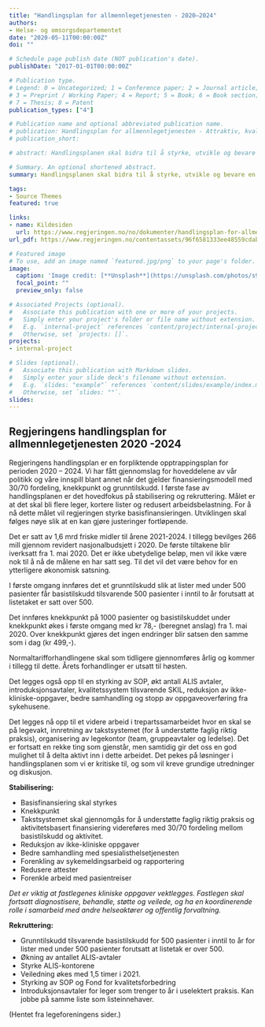 ```yaml
---
title: "Handlingsplan for allmennlegetjenesten - 2020–2024"
authors:
- Helse- og omsorgsdepartementet
date: "2020-05-11T00:00:00Z"
doi: ""

# Schedule page publish date (NOT publication's date).
publishDate: "2017-01-01T00:00:00Z"

# Publication type.
# Legend: 0 = Uncategorized; 1 = Conference paper; 2 = Journal article;
# 3 = Preprint / Working Paper; 4 = Report; 5 = Book; 6 = Book section;
# 7 = Thesis; 8 = Patent
publication_types: ["4"]

# Publication name and optional abbreviated publication name.
# publication: Handlingsplan for allmennlegetjenesten - Attraktiv, kvalitetssikker og teambasert - 2020–2024 
# publication_short: 

# abstract: Handlingsplanen skal bidra til å styrke, utvikle og bevare en fastlegeordning som gir pasientene allmennlegetjenester av høy kvalitet. Planen inneholder 17 tiltak.

# Summary. An optional shortened abstract.
summary: Handlingsplanen skal bidra til å styrke, utvikle og bevare en fastlegeordning som gir pasientene allmennlegetjenester av høy kvalitet. Planen inneholder 17 tiltak.

tags:
- Source Themes
featured: true

links:
- name: Kildesiden
  url: https://www.regjeringen.no/no/dokumenter/handlingsplan-for-allmennlegetjenesten/id2701926/
url_pdf: https://www.regjeringen.no/contentassets/96f6581333ee48559cdabf23c8772294/handlingsplan-for-allmennleger.pdf

# Featured image
# To use, add an image named `featured.jpg/png` to your page's folder. 
image:
  caption: 'Image credit: [**Unsplash**](https://unsplash.com/photos/s9CC2SKySJM)'
  focal_point: ""
  preview_only: false

# Associated Projects (optional).
#   Associate this publication with one or more of your projects.
#   Simply enter your project's folder or file name without extension.
#   E.g. `internal-project` references `content/project/internal-project/index.md`.
#   Otherwise, set `projects: []`.
projects:
- internal-project

# Slides (optional).
#   Associate this publication with Markdown slides.
#   Simply enter your slide deck's filename without extension.
#   E.g. `slides: "example"` references `content/slides/example/index.md`.
#   Otherwise, set `slides: ""`.
slides:
---
```


## Regjeringens handlingsplan for allmennlegetjenesten 2020 -2024 


Regjeringens handlingsplan er en forpliktende opptrappingsplan for perioden 2020 – 2024. Vi har fått gjennomslag for hoveddelene av vår politikk og våre innspill blant annet når det gjelder finansieringsmodell med 30/70 fordeling, knekkpunkt og grunntilskudd. I første fase av handlingsplanen er det hovedfokus på stabilisering og rekruttering. Målet er at det skal bli flere leger, kortere lister og redusert arbeidsbelastning. For å nå dette målet vil regjeringen styrke basisfinansieringen. Utviklingen skal følges nøye slik at en kan gjøre justeringer fortløpende.  

Det er satt av 1,6 mrd friske midler til årene 2021-2024. I tillegg bevilges 266 mill gjennom revidert nasjonalbudsjett i 2020. De første tiltakene blir iverksatt fra 1. mai 2020. Det er ikke ubetydelige beløp, men vil ikke være nok til å nå de målene en har satt seg. Til det vil det være behov for en ytterligere økonomisk satsning.  

I første omgang innføres det et grunntilskudd slik at lister med under 500 pasienter får basistilskudd tilsvarende 500 pasienter i inntil to år forutsatt at listetaket er satt over 500. 

Det innføres knekkpunkt på 1000 pasienter og basistilskuddet under knekkpunkt økes i første omgang med kr 78,- (beregnet anslag) fra 1. mai 2020. Over knekkpunkt gjøres det ingen endringer blir satsen den samme som i dag (kr 499,-).  

Normaltarifforhandlingene skal som tidligere gjennomføres årlig og kommer i tillegg til dette. Årets forhandlinger er utsatt til høsten. 

Det legges også opp til en styrking av SOP, økt antall ALIS avtaler, introduksjonsavtaler, kvalitetssystem tilsvarende SKIL, reduksjon av ikke-kliniske-oppgaver, bedre samhandling og stopp av oppgaveoverføring fra sykehusene.

Det legges nå opp til et videre arbeid i trepartssamarbeidet hvor en skal se på legevakt, innretning av takstsystemet (for å understøtte faglig riktig praksis), organisering av legekontor (team, gruppeavtaler og ledelse). Det er fortsatt en rekke ting som gjenstår, men samtidig gir det oss en god mulighet til å delta aktivt inn i dette arbeidet. Det pekes på løsninger i handlingsplanen som vi er kritiske til, og som vil kreve grundige utredninger og diskusjon.

 
**Stabilisering:**

- Basisfinansiering skal styrkes 
- Knekkpunkt
- Takstsystemet skal gjennomgås for å understøtte faglig riktig praksis og aktivitetsbasert finansiering videreføres med 30/70 fordeling mellom basistilskudd og aktivitet.
- Reduksjon av ikke-kliniske oppgaver
- Bedre samhandling med spesialisthelsetjenesten
- Forenkling av sykemeldingsarbeid og rapportering
- Redusere attester
- Forenkle arbeid med pasientreiser 

*Det er viktig at fastlegenes kliniske oppgaver vektlegges. Fastlegen skal fortsatt diagnostisere, behandle, støtte og veilede, og ha en koordinerende rolle i samarbeid med andre helseaktører og offentlig forvaltning.* 
 


**Rekruttering:**

- Grunntilskudd tilsvarende basistilskudd for 500 pasienter i inntil to år for lister med under 500 pasienter forutsatt at listetak er over 500.
- Økning av antallet ALIS-avtaler 
- Styrke ALIS-kontorene
- Veiledning økes med 1,5 timer i 2021.
- Styrking av SOP og Fond for kvalitetsforbedring
- Introduksjonsavtaler for leger som trenger to år i uselektert praksis. Kan jobbe på samme liste som listeinnehaver.

(Hentet fra legeforeningens sider.)